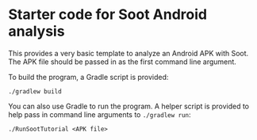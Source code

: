 # Starter code for Soot Android analysis

This provides a very basic template to analyze an Android APK with Soot.  The APK file should be passed in as the first command line argument.

To build the program, a Gradle script is provided:

    ./gradlew build
  
You can also use Gradle to run the program.  A helper script is provided to help pass in command line arguments to `./gradlew run`:

    ./RunSootTutorial <APK file>
    

